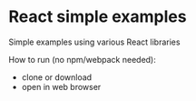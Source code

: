 # React simple examples
Simple examples using various React libraries

How to run (no npm/webpack needed):
 - clone or download
 - open in web browser
